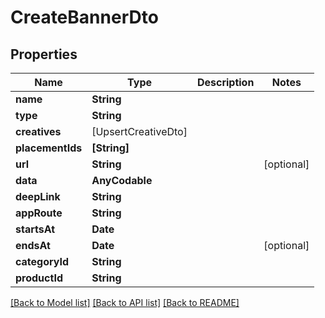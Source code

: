 # CreateBannerDto

## Properties
Name | Type | Description | Notes
------------ | ------------- | ------------- | -------------
**name** | **String** |  | 
**type** | **String** |  | 
**creatives** | [UpsertCreativeDto] |  | 
**placementIds** | **[String]** |  | 
**url** | **String** |  | [optional] 
**data** | **AnyCodable** |  | 
**deepLink** | **String** |  | 
**appRoute** | **String** |  | 
**startsAt** | **Date** |  | 
**endsAt** | **Date** |  | [optional] 
**categoryId** | **String** |  | 
**productId** | **String** |  | 

[[Back to Model list]](../README.md#documentation-for-models) [[Back to API list]](../README.md#documentation-for-api-endpoints) [[Back to README]](../README.md)


